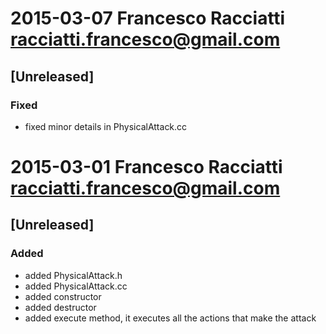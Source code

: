 # 2015-03-07  Francesco Racciatti  <racciatti.francesco@gmail.com>
## [Unreleased]
### Fixed
- fixed minor details in PhysicalAttack.cc


# 2015-03-01  Francesco Racciatti  <racciatti.francesco@gmail.com>
## [Unreleased]
### Added
- added PhysicalAttack.h
- added PhysicalAttack.cc
- added constructor
- added destructor
- added execute method, it executes all the actions that make the attack
